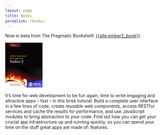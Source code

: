 ```yaml
---
layout: page
title: Books
permalink: /books/
---
```


Now in beta from The Pragmatic Bookshelf: 
[{{site.ember2_book}}]({{site.ember2_book_link}})

[![Deliver Audacious Web Apps with Ember 2](/images/mwjsember_largebeta.jpg)]({{site.ember2_book_link}}) 

It’s time for web development to be fun again, time to write engaging and attractive apps – fast – in this brisk tutorial. Build a complete user interface in a few lines of code, create reusable web components, access RESTful services and cache the results for performance, and use JavaScript modules to bring abstraction to your code. Find out how you can get your crucial app infrastructure up and running quickly, so you can spend your time on the stuff great apps are made of: features.



